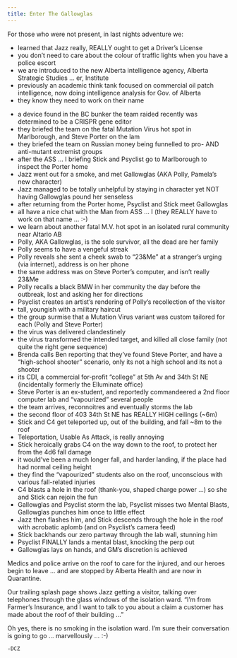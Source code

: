 ```yaml
---
title: Enter The Gallowglas
---
```

For those who were not present, in last nights adventure we:
- learned that Jazz really, REALLY ought to get a Driver’s License
- you don’t need to care about the colour of traffic lights when you have a police escort
- we are introduced to the new Alberta intelligence agency, Alberta Strategic Studies … er, Institute
- previously an academic think tank focused on commercial oil patch intelligence, now doing intelligence analysis for Gov. of Alberta
- they know they need to work on their name
<!--more-->
- a device found in the BC bunker the team raided recently was determined to be a CRISPR gene editor
- they briefed the team on the fatal Mutation Virus hot spot in Marlborough, and Steve Porter on the lam
- they briefed the team on Russian money being funnelled to pro- AND anti-mutant extremist groups
- after the ASS … I briefing Stick and Psyclist go to Marlborough to inspect the Porter home
- Jazz went out for a smoke, and met Gallowglas (AKA Polly, Pamela’s new character)
- Jazz managed to be totally unhelpful by staying in character yet NOT having Gallowglas pound her senseless
- after returning from the Porter home, Psyclist and Stick meet Gallowglas
- all have a nice chat with the Man from ASS … I (they REALLY have to work on that name … :-)
- we learn about another fatal M.V. hot spot in an isolated rural community near Altario AB
- Polly, AKA Gallowglas, is the sole survivor, all the dead are her family
- Polly seems to have a vengeful streak
- Polly reveals she sent a cheek swab to “23&Me” at a stranger’s urging (via internet), address is on her phone
- the same address was on Steve Porter’s computer, and isn’t really 23&Me
- Polly recalls a black BMW in her community the day before the outbreak, lost and asking her for directions
- Psyclist creates an artist’s rendering of Polly’s recollection of the visitor
- tall, youngish with a military haircut
- the group surmise that a Mutation Virus variant was custom tailored for each (Polly and Steve Porter)
- the virus was delivered clandestinely
- the virus transformed the intended target, and killed all close family (not quite the right gene sequence)
- Brenda calls Ben reporting that they’ve found Steve Porter, and have a “high-school shooter” scenario, only its not a high school and its not a shooter
- its CDI, a commercial for-profit “college” at 5th Av and 34th St NE (incidentally formerly the Elluminate office)
- Steve Porter is an ex-student, and reportedly commandeered a 2nd floor computer lab and “vapourized” several people
- the team arrives, reconnoitres and eventually storms the lab
- the second floor of 403 34th St NE has REALLY HIGH ceilings (~6m)
- Stick and C4 get teleported up, out of the building, and fall ~8m to the roof
- Teleportation, Usable As Attack, is really annoying
- Stick heroically grabs C4 on the way down to the roof, to protect her from the 4d6 fall damage
- it would’ve been a much longer fall, and harder landing, if the place had had normal ceiling height
- they find the “vapourized” students also on the roof, unconscious with various fall-related injuries
- C4 blasts a hole in the roof (thank-you, shaped charge power ...) so she and Stick can rejoin the fun
- Gallowglas and Psyclist storm the lab, Psyclist misses two Mental Blasts, Gallowglas punches him once to little effect
- Jazz then flashes him, and Stick descends through the hole in the roof with acrobatic aplomb (and on Psyclist’s camera feed)
- Stick backhands our zero partway through the lab wall, stunning him
- Psyclist FINALLY lands a mental blast, knocking the perp out
- Gallowglas lays on hands, and GM’s discretion is achieved

Medics and police arrive on the roof to care for the injured, and our heroes begin to leave … and are stopped by Alberta Health and are now in Quarantine.

Our trailing splash page shows Jazz getting a visitor, talking over telephones through the glass windows of the isolation ward. “I’m from Farmer’s Insurance, and I want to talk to you about a claim a customer has made about the roof of their building …”

Oh yes, there is no smoking in the isolation ward. I’m sure their conversation is going to go … marvellously … :-)

    -DCZ
